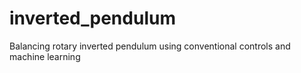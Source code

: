 # inverted_pendulum
Balancing rotary inverted pendulum using conventional controls and machine learning
